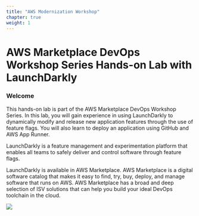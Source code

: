 ```yaml
---
title: "AWS Modernization Workshop"
chapter: true
weight: 1
---
```


# AWS Marketplace DevOps Workshop Series Hands-on Lab with LaunchDarkly


### Welcome

This hands-on lab is part of the AWS Marketplace DevOps Workshop Series. In this lab, you will gain experience in using LaunchDarkly to dynamically modify and release new application features through the use of feature flags. You will also learn to deploy an application using GitHub and AWS App Runner.

LaunchDarkly is a feature management and experimentation platform that enables all teams to safely deliver and control software through feature flags.

LaunchDarkly is available in AWS Marketplace. AWS Marketplace is a digital software catalog that makes it easy to find, try, buy, deploy, and manage software that runs on AWS. AWS Marketplace has a broad and deep selection of ISV solutions that can help you build your ideal DevOps toolchain in the cloud.

<a href="https://aws.amazon.com/marketplace/seller-profile?id=0f587861-6400-4321-b49e-eedcd4c645b8" target="_blank"><img src="/images/setup/available-in-awsmp-badge.png"></a>
